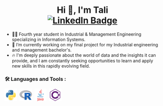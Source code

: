 <h1 align="center">
  Hi 👋, I'm Tali
  
  <div id="badges" align="center">
  <a href="https://www.linkedin.com/in/tali-kreynin">
    <img src="https://img.shields.io/badge/LinkedIn-blue?style=for-the-badge&logo=linkedin&logoColor=white" alt="LinkedIn Badge"/>
  </a>
</div>
  </h1>

* :woman_student: Fourth year student in Industrial & Management Engineering specializing in Information Systems.
* 🔭 I’m currently working on my final project for my Industrial engineering and management bachelor's.
* :fire: I'm deeply passionate about the world of data and the insights it can provide, and I am constantly seeking opportunities to learn and apply new skills in this rapidly evolving field.

### :hammer_and_wrench: Languages and Tools :
<div>
   <img src="https://github.com/devicons/devicon/blob/master/icons/python/python-original.svg" title="Python" alt="Python" width="40" height="40"/>&nbsp;
  <img src="https://github.com/devicons/devicon/blob/master/icons/r/r-original.svg" title="R" alt="R" width="40" height="40"/>&nbsp;
  <img src="https://github.com/devicons/devicon/blob/master/icons/java/java-original-wordmark.svg" title="Java" alt="Java" width="40" height="40"/>&nbsp;
  <img src="https://github.com/devicons/devicon/blob/master/icons/csharp/csharp-line.svg" title="C#" alt="C#" width="40" height="40"/>&nbsp;
</div>
